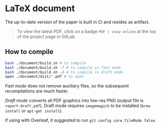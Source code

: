 # LaTeX document

The up-to-date version of the paper is built in CI and resides as artifact.

> To view the latest PDF, click on a badge `PDF | view online` at the top of the project page in GitLab.

## How to compile

```bash
bash ./document/build.sh # to compile
bash ./document/build.sh -f # to compile in fast mode
bash ./document/build.sh -d # to compile in draft mode
open ./document/dist/*.pdf # to open
```

*Fast mode* does not remove auxiliary files, so the subsequent recompilations are much faster.

*Draft mode* converts all PDF graphics into low-res PNG (output file is `report-draft.pdf`).
Draft mode requires `imagemagick` to be installed (`brew install` or `apt-get install`).

If using with Overleaf, it suggested to run `git config core.fileMode false`.
